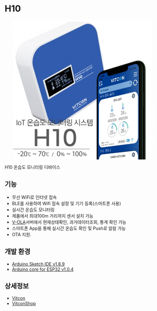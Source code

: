 # H10
<p align="center"> <img src="./img/h10.jpg" style="display:block;margin:auto;"> </p>
H10 온습도 모니터링 디바이스

## 기능
  + 무선 WiFi로 인터넷 접속
  + BLE를 사용하여 Wifi 접속 설정 및 기기 등록(스마트폰 사용)
  + 실시간 온습도 모니터링
  + 제품에서 최대100m 거리까지 센서 설치 가능
  + [V-OLA](https://v-ola.com)서버에서 현재상태확인, 과거데이터조회, 통계 확인 가능
  + 스마트폰 App을 통해 실시간 온습도 확인 및 Push로 알람 가능
  + OTA 지원.
  
## 개발 환경
  + [Arduino Sketch IDE v1.8.9](https://www.arduino.cc/en/Main/Software)
  + [Arduino core for ESP32 v1.0.4](https://github.com/espressif/arduino-esp32)
  
## 상세정보
 + [Vitcon](http://vitcon.co.kr/default/product/t10.php)
 + [VitconShop](https://www.vitconshop.com/goods/catalog?code=00080014)
